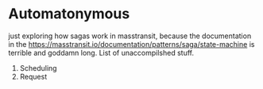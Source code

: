 # Automatonymous
just exploring how sagas work in masstransit, because the documentation in the https://masstransit.io/documentation/patterns/saga/state-machine is terrible and goddamn long. 
List of unaccompilshed stuff.
1) Scheduling
2) Request
